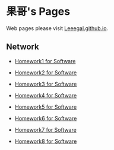 果哥's Pages
=================

Web pages please visit [Leeegal.github.io](http://Leeegal.github.io).

## Network

* [Homework1 for Software](_posts/2018-03-14-homework-of-software.md)

* [Homework2 for Software](_posts/2018-03-21-homework2-of-software.md)

* [Homework3 for Software](_posts/2018-04-10-AngulaJs学习笔记.md)

* [Homework4 for Software](_posts/2018-04-20-homework4.md)

* [Homework5 for Software](_posts/2018-04-28-homework5.md)

* [Homework6 for Software](_posts/2018-05-04-homework6.md)

* [Homework7 for Software](_posts/2018-05-12-homework7.md)

* [Homework8 for Software](_posts/2018-06-03-homework8.md)


